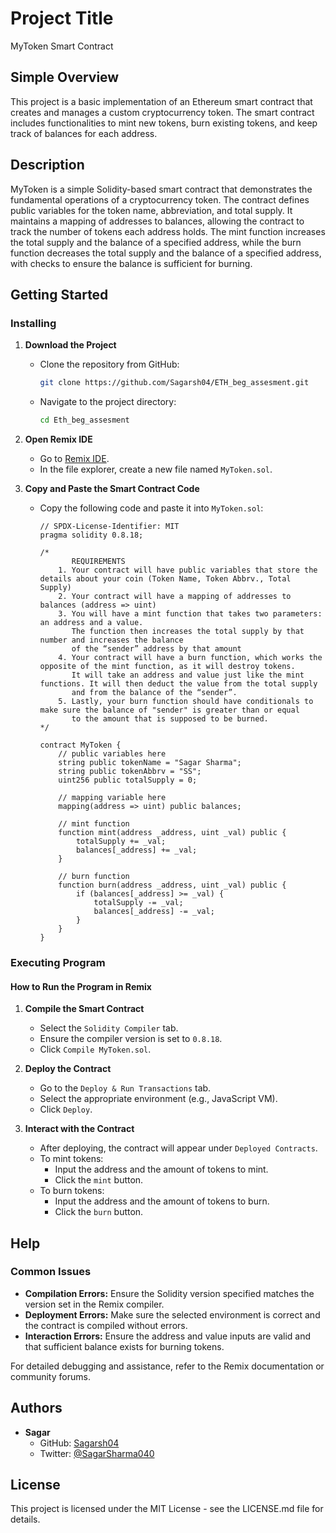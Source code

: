 # Project Title
MyToken Smart Contract

## Simple Overview
This project is a basic implementation of an Ethereum smart contract that creates and manages a custom cryptocurrency token. The smart contract includes functionalities to mint new tokens, burn existing tokens, and keep track of balances for each address.

## Description
MyToken is a simple Solidity-based smart contract that demonstrates the fundamental operations of a cryptocurrency token. The contract defines public variables for the token name, abbreviation, and total supply. It maintains a mapping of addresses to balances, allowing the contract to track the number of tokens each address holds. The mint function increases the total supply and the balance of a specified address, while the burn function decreases the total supply and the balance of a specified address, with checks to ensure the balance is sufficient for burning.

## Getting Started

### Installing
1. **Download the Project**
   - Clone the repository from GitHub:
     ```sh
     git clone https://github.com/Sagarsh04/ETH_beg_assesment.git
     ```
   - Navigate to the project directory:
     ```sh
     cd Eth_beg_assesment
     ```

2. **Open Remix IDE**
   - Go to [Remix IDE](https://remix.ethereum.org/).
   - In the file explorer, create a new file named `MyToken.sol`.

3. **Copy and Paste the Smart Contract Code**
   - Copy the following code and paste it into `MyToken.sol`:
     ```solidity
     // SPDX-License-Identifier: MIT
     pragma solidity 0.8.18;

     /*
            REQUIREMENTS
         1. Your contract will have public variables that store the details about your coin (Token Name, Token Abbrv., Total Supply)
         2. Your contract will have a mapping of addresses to balances (address => uint)
         3. You will have a mint function that takes two parameters: an address and a value. 
            The function then increases the total supply by that number and increases the balance 
            of the “sender” address by that amount
         4. Your contract will have a burn function, which works the opposite of the mint function, as it will destroy tokens. 
            It will take an address and value just like the mint functions. It will then deduct the value from the total supply 
            and from the balance of the “sender”.
         5. Lastly, your burn function should have conditionals to make sure the balance of "sender" is greater than or equal 
            to the amount that is supposed to be burned.
     */

     contract MyToken {
         // public variables here
         string public tokenName = "Sagar Sharma";
         string public tokenAbbrv = "SS";
         uint256 public totalSupply = 0;

         // mapping variable here
         mapping(address => uint) public balances;

         // mint function
         function mint(address _address, uint _val) public {
             totalSupply += _val;
             balances[_address] += _val;
         }

         // burn function
         function burn(address _address, uint _val) public {
             if (balances[_address] >= _val) {
                 totalSupply -= _val;
                 balances[_address] -= _val;
             }
         }
     }
     ```


### Executing Program

#### How to Run the Program in Remix
1. **Compile the Smart Contract**
   - Select the `Solidity Compiler` tab.
   - Ensure the compiler version is set to `0.8.18`.
   - Click `Compile MyToken.sol`.

2. **Deploy the Contract**
   - Go to the `Deploy & Run Transactions` tab.
   - Select the appropriate environment (e.g., JavaScript VM).
   - Click `Deploy`.

3. **Interact with the Contract**
   - After deploying, the contract will appear under `Deployed Contracts`.
   - To mint tokens:
     - Input the address and the amount of tokens to mint.
     - Click the `mint` button.
   - To burn tokens:
     - Input the address and the amount of tokens to burn.
     - Click the `burn` button.

## Help

### Common Issues
- **Compilation Errors:** Ensure the Solidity version specified matches the version set in the Remix compiler.
- **Deployment Errors:** Make sure the selected environment is correct and the contract is compiled without errors.
- **Interaction Errors:** Ensure the address and value inputs are valid and that sufficient balance exists for burning tokens.

For detailed debugging and assistance, refer to the Remix documentation or community forums.

## Authors
- **Sagar**
  - GitHub: [Sagarsh04](https://github.com/Sagarsh04)
  - Twitter: [@SagarSharma040](https://x.com/SagarSharma040)

## License
This project is licensed under the MIT License - see the LICENSE.md file for details.


